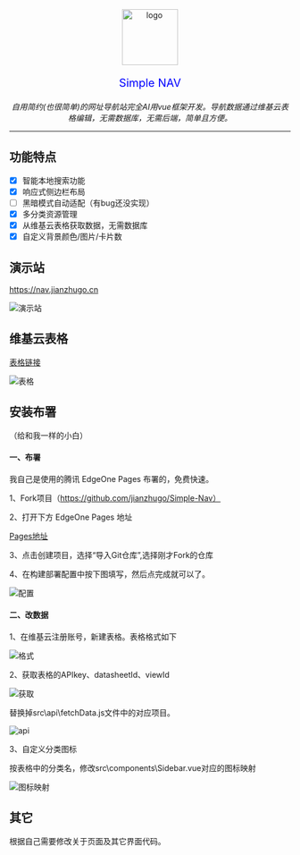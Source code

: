 <div align="center">
<a href="https://nav.jianzhugo.cn"><img height="100px" alt="logo" src="https://nav.jianzhugo.cn/img/logo.png"></a>
  <p style="color:blue;font-size:20px;">Simple NAV</p>
  <p><em>自用简约(也很简单)的网址导航站完全AI用vue框架开发。导航数据通过维基云表格编辑，无需数据库，无需后端，简单且方便。</em></p>
</div>

---

## 功能特点

- [x] 智能本地搜索功能
- [x] 响应式侧边栏布局
- [ ] 黑暗模式自动适配（有bug还没实现）
- [x] 多分类资源管理
- [x] 从维基云表格获取数据，无需数据库
- [x] 自定义背景颜色/图片/卡片数

## 演示站

<https://nav.jianzhugo.cn>

![演示站](https://nav.jianzhugo.cn/img/demo1.png)

## 维基云表格

[表格链接](https://vika.cn/share/shrxaWuBbbn6cKWBwvXgV/dstfGaY66aN2wyLlmX/viwullRf3ubdS)

![表格](https://nav.jianzhugo.cn/img/demo2.png)

## 安装布署

（给和我一样的小白）

#### 一、布署

我自己是使用的腾讯 EdgeOne Pages 布署的，免费快速。

1、Fork项目（https://github.com/jianzhugo/Simple-Nav）

2、打开下方 EdgeOne Pages 地址

[Pages地址](https://console.cloud.tencent.com/edgeone/pages)

3、点击创建项目，选择“导入Git仓库”,选择刚才Fork的仓库

4、在构建部署配置中按下图填写，然后点完成就可以了。

![配置](https://nav.jianzhugo.cn/img/demo3.png)

#### 二、改数据

1、在维基云注册账号，新建表格。表格格式如下

![格式](https://nav.jianzhugo.cn/img/demo4.png)

2、获取表格的APIkey、datasheetId、viewId

![获取](https://nav.jianzhugo.cn/img/demo7.png)

替换掉src\api\fetchData.js文件中的对应项目。

![api](https://nav.jianzhugo.cn/img/demo5.png)

3、自定义分类图标

按表格中的分类名，修改src\components\Sidebar.vue对应的图标映射

![图标映射](https://nav.jianzhugo.cn/img/demo6.png)

## 其它

根据自己需要修改关于页面及其它界面代码。